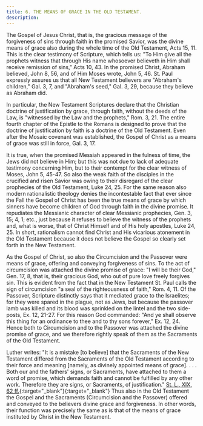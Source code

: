 ```yaml
---
title: 6. THE MEANS OF GRACE IN THE OLD TESTAMENT.
description: 
---
```


The Gospel of Jesus Christ, that is, the gracious message of the forgiveness of sins through faith in the promised Savior, was the divine means of grace also during the whole time of the Old Testament, Acts 15, 11. This is the clear testimony of Scripture, which tells us: "To Him give all the prophets witness that through His name whosoever believeth in Him shall receive remission of sins," Acts 10, 43. In the promised Christ, Abraham believed, John 8, 56, and of Him Moses wrote, John 5, 46. St. Paul expressly assures us that all New Testament believers are "Abraham's children," Gal. 3, 7, and "Abraham's seed," Gal. 3, 29, because they believe as Abraham did.

In particular, the New Testament Scriptures declare that the Christian doctrine of justification by grace, through faith, without the deeds of the Law, is "witnessed by the Law and the prophets," Rom. 3, 21. The entire fourth chapter of the Epistle to the Romans is designed to prove that the doctrine of justification by faith is a doctrine of the Old Testament. Even after the Mosaic covenant was established, the Gospel of Christ as a means of grace was still in force, Gal. 3, 17.

It is true, when the promised Messiah appeared in the fulness of time, the Jews did not believe in Him; but this was not due to lack of adequate testimony concerning Him, but to their contempt for the clear witness of Moses, John 5, 45-47. So also the weak faith of the disciples in the crucified and risen Savior was owing to their disregard of the clear prophecies of the Old Testament, Luke 24, 25. For the same reason also modern rationalistic theology denies the incontestable fact that ever since the Fall the Gospel of Christ has been the true means of grace by which sinners have become children of God through faith in the divine promise. It repudiates the Messianic character of clear Messianic prophecies, Gen. 3, 15; 4, 1; etc., just because it refuses to believe the witness of the prophets and, what is worse, that of Christ Himself and of His holy apostles, Luke 24, 25. In short, rationalism cannot find Christ and His vicarious atonement in the Old Testament because it does not believe the Gospel so clearly set forth in the New Testament.

As the Gospel of Christ, so also the Circumcision and the Passover were means of grace, offering and conveying forgiveness of sins. To the act of circumcision was attached the divine promise of grace: "I will be their God," Gen. 17, 8, that is, their gracious God, who out of pure love freely forgives sin. This is evident from the fact that in the New Testament St. Paul calls the sign of circumcision "a seal of the righteousness of faith," Rom. 4, 11. Of the Passover, Scripture distinctly says that it mediated grace to the Israelites; for they were spared in the plague, not as Jews, but because the passover lamb was killed and its blood was sprinkled on the lintel and the two side-posts, Ex. 12, 21-27. For this reason God commanded: "And ye shall observe this thing for an ordinance to thee and to thy sons forever," Ex. 12, 24. Hence both to Circumcision and to the Passover was attached the divine promise of grace, and we therefore rightly speak of them as the Sacraments of the Old Testament.

Luther writes: "It is a mistake [to believe] that the Sacraments of the New Testament differed from the Sacraments of the Old Testament according to their force and meaning [namely, as divinely appointed means of grace]. . . . Both our and the fathers' signs, or Sacraments, have attached to them a word of promise, which demands faith and cannot be fulfilled by any other work. Therefore they are signs, or Sacraments, of justification." [St. L., XIX, 62 ff.](https://archive.org/details/st-l-19-deep-l-en/page/105/mode/2up){:target="_blank"}{:target="_blank"} Thus also in the Old Testament the Gospel and the Sacraments (Circumcision and the Passover) offered and conveyed to the believers divine grace and forgiveness. In other words, their function was precisely the same as is that of the means of grace instituted by Christ in the New Testament.